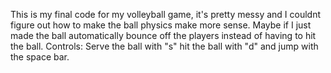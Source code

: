 This is my final code for my volleyball game, it's pretty messy and I couldnt figure out how to make the ball
physics make more sense. Maybe if I just made the ball automatically bounce off the players instead of having to hit the ball.
Controls: Serve the ball with "s" hit the ball with "d" and jump with the space bar.
